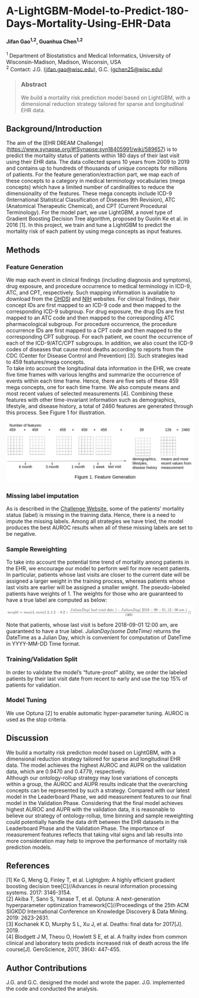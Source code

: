 # A-LightGBM-Model-to-Predict-180-Days-Mortality-Using-EHR-Data

#### Jifan Gao<sup>1,2</sup>, Guanhua Chen<sup>1,2</sup>
<sup>1</sup> Department of Biostatistics and Medical Informatics, University of Wisconsin-Madison, Madison, Wisconsin, USA <br/>
<sup>2</sup> Contact: J.G. (jifan.gao@wisc.edu), G.C. (gchen25@wisc.edu)


>### Abstract
> We build a mortality risk prediction model based on LightGBM, with a dimensional reduction strategy tailored for sparse and longitudinal EHR data. 

## Background/Introduction
The aim of the [EHR DREAM Challenge] (https://www.synapse.org/#!Synapse:syn18405991/wiki/589657)  is to predict the mortality status of patients within 180 days of their last visit using their EHR data. The data collected spans 10 years from 2009 to 2019 and contains up to hundreds of thousands of unique concepts for millions of patients. For the feature generation/extraction part, we map each of these concepts to a category in medical terminology vocabularies (mega concepts) which have a limited number of cardinalities to reduce the dimensionality of the features. These mega concepts include ICD-9 (International Statistical Classification of Diseases 9th Revision), ATC (Anatomical Therapeutic Chemical), and CPT (Current Procedural Terminology). For the model part, we use LightGBM, a novel type of Gradient Boosting Decision Tree algorithm, proposed by Guolin Ke et al. in 2016 [1].  In this project, we train and tune a LightGBM to predict the mortality risk of each patient by using mega concepts as input features.

## Methods
### Feature Generation
We map each event in clinical findings (including diagnosis and symptoms), drug exposure, and procedure occurrence to medical terminology in ICD-9, ATC, and CPT, respectively. Such mapping information is available to download from the [OHDSI](http://athena.ohdsi.org/search-terms/terms) and [NIH](https://www.nlm.nih.gov/research/umls/mapping_projects/icd9cm_to_snomedct.html) websites. For clinical findings, their concept IDs are first mapped to an ICD-9 code and then mapped to the corresponding ICD-9 subgroup. For drug exposure, the drug IDs are first mapped to an ATC code and then mapped to the corresponding ATC pharmacological subgroup. For procedure occurrence, the procedure occurrence IDs are first mapped to a CPT code and then mapped to the corresponding CPT subgroup. For each patient, we count the occurrence of each of the ICD-9/ATC/CPT subgroups. In addition, we also count the ICD-9 codes of diseases that cause most deaths according to reports from the CDC (Center for Disease Control and Prevention) [3]. Such strategies lead to 459 features/mega concepts. 
<br/> 
To take into account the longitudinal data information in the EHR, we create five time frames with various lengths and summarize the occurrence of events within each time frame. Hence, there are five sets of these 459 mega concepts, one for each time frame. We also compute means and most recent values of selected measurements [4]. Combining these features with other time-invariant information such as demographics, lifestyle, and disease history, a total of 2460 features are generated through this process. See Figure 1 for illustration.
<br/> <br/> 
![](https://github.com/GGGGFan/A-LightGBM-Model-to-Predict-180-Days-Mortality-Using-EHR-Data/blob/main/images/ehr_1.png)
<br/>
### Missing label imputation
As is described in the [Challenge Website](https://www.synapse.org/#!Synapse:syn18405991/wiki/595494), some of the patients’ mortality status (label) is missing in the training data. Hence, there is a need to impute the missing labels. Among all strategies we have tried,  the model produces the best AUROC results when all of these missing labels are set to be negative.
### Sample Reweighting
To take into account the potential time trend of mortality among patients in the EHR, we encourage our model to perform well for more recent patients. In particular, patients whose last visits are closer to the current date will be assigned a larger weight in the training process, whereas patients whose last visits are earlier will be assigned a smaller weight. The pseudo-labeled patients have weights of 1. The weights for those who are guaranteed to have a true label are computed as below:
<br/>
![](https://github.com/GGGGFan/A-LightGBM-Model-to-Predict-180-Days-Mortality-Using-EHR-Data/blob/main/images/ehr_2.png)
<br/>
Note that patients, whose last visit is before 2018-09-01 12:00 am, are guaranteed to have a true label. *JulianDay(some DateTime)* returns the DateTime as a Julian Day, which is convenient for computation of DateTime in YYYY-MM-DD Time format.
### Training/Validation Split
In order to validate the model’s “future-proof” ability, we order the labeled patients by their last visit date from recent to early and use the top 15% of patients for validation.
### Model Tuning
We use Optuna [2] to enable automatic hyper-parameter tuning. AUROC is used as the stop criteria.
## Discussion
We build a mortality risk prediction model based on LightGBM, with a dimensional reduction strategy tailored for sparse and longitudinal EHR data. The model achieves the highest AUROC and AUPR on the validation data, which are 0.9470 and 0.4779, respectively.<br/>
Although our ontology-rollup strategy may lose variations of concepts within a group, the AUROC and AUPR results indicate that the overarching concepts can be represented by such a strategy. Compared with our latest model in the Leaderboard Phase, we add measurement features to our final model in the Validation Phase. Considering that the final model achieves highest AUROC and AUPR with the validation data, it is reasonable to believe our strategy of ontology-rollup, time binning and sample reweighting could potentially handle the data drift between the EHR datasets in the Leaderboard Phase and the Validation Phase. The importance of measurement features reflects that taking vital signs and lab results into more consideration may help to improve the performance of mortality risk prediction models.
## References
[1] Ke G, Meng Q, Finley T, et al. Lightgbm: A highly efficient gradient boosting decision tree[C]//Advances in neural information processing systems. 2017: 3146-3154.<br/>
[2] Akiba T, Sano S, Yanase T, et al. Optuna: A next-generation hyperparameter optimization framework[C]//Proceedings of the 25th ACM SIGKDD International Conference on Knowledge Discovery & Data Mining. 2019: 2623-2631.<br/>
[3] Kochanek K D, Murphy S L, Xu J, et al. Deaths: final data for 2017[J]. 2019.<br/>
[4] Blodgett J M, Theou O, Howlett S E, et al. A frailty index from common clinical and laboratory tests predicts increased risk of death across the life course[J]. GeroScience, 2017, 39(4): 447-455.<br/>
## Author Contributions
J.G. and G.C. designed the model and wrote the paper. J.G. implemented the code and conducted the analysis.
